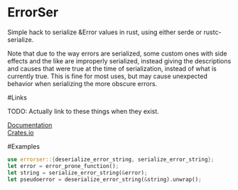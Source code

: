 # ErrorSer

Simple hack to serialize &Error values in rust, using either serde or rustc-serialize.

Note that due to the way errors are serialized, some custom ones with side effects and the like are improperly serialized, instead giving the descriptions and causes that were true at the time of serialization, instead of what is currently true. This is fine for most uses, but may cause unexpected behavior when serializing the more obscure errors.

#Links

TODO: Actually link to these things when they exist.

[Documentation](https://crates.fyi/crates/errorser/)  
[Crates.io](https://crates.io/crates/errorser/)

#Examples

```rust
use errorser::{deserialize_error_string, serialize_error_string};
let error = error_prone_function();
let string = serialize_error_string(&error);
let pseudoerror = deserialize_error_string(&string).unwrap();
```
